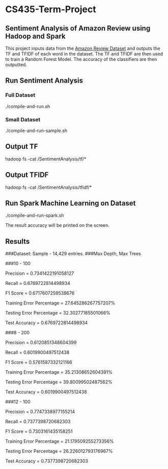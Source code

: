 # CS435-Term-Project
## Sentiment Analysis of Amazon Review using Hadoop and Spark

This project inputs data from the [Amazon Review Dataset](https://nijianmo.github.io/amazon/index.html) and outputs the TF and TFIDF of each word in the dataset. The TF and TFIDF are then used to train a Random Forest Model. The accuracy of the classifiers are then outputted.

## Run Sentiment Analysis

### Full Dataset
./compile-and-run.sh

### Small Dataset
./compile-and-run-sample.sh

## Output TF
hadoop fs -cat /SentimentAnalysis/tf/*

## Output TFIDF
hadoop fs -cat /SentimentAnalysis/tfidf/*

## Run Spark Machine Learning on Dataset
./compile-and-run-spark.sh

The result accuracy will be printed on the screen.

## Results

###Dataset: Sample - 14,429 entries.
###Max Depth, Max Trees
 
###10 - 100

Precision = 0.7341422191058127

Recall = 0.6769722814498934

F1 Score = 0.6717607259538676

Training Error Percentage = 27.645286267757207%

Testing Error Percentage = 32.30277185501066%

Test Accuracy = 0.6769722814498934
 
###8 - 200

Precision = 0.6120851348604399

Recall = 0.6019900497512438

F1 Score = 0.5761587332121166

Training Error Percentage = 35.21308652604391%

Testing Error Percentage = 39.80099502487562%

Test Accuracy = 0.6019900497512438
 
###12 - 100

Precision = 0.7747338977155214

Recall = 0.7377398720682303

F1 Score = 0.7303161435158251

Training Error Percentage = 21.179509255273356%

Testing Error Percentage = 26.226012793176967%

Test Accuracy = 0.7377398720682303
